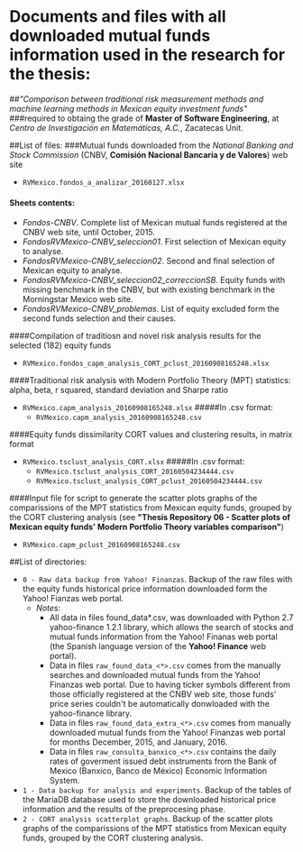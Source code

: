 # Documents and files with all downloaded mutual funds information used in the research for the thesis:
##*"Comparison between traditional risk measurement methods and machine learning methods in Mexican equity investment funds"*
###required to obtaing the grade of **Master of Software Engineering**, at *Centro de Investigación en Matemáticas, A.C.*, Zacatecas Unit.

##List of files:
###Mutual funds downloaded from the *National Banking and Stock Commission* (CNBV, **Comisión Nacional Bancaria y de Valores**) web site
* `RVMexico.fondos_a_analizar_20160127.xlsx`
#### Sheets contents:
 * *Fondos-CNBV*. Complete list of Mexican mutual funds registered at the CNBV web site, until October, 2015.
 * *FondosRVMexico-CNBV_seleccion01*. First selection of Mexican equity to analyse.
 * *FondosRVMexico-CNBV_seleccion02*. Second and final selection of Mexican equity to analyse.
 * *FondosRVMexico-CNBV_seleccion02_correccionSB*. Equity funds with missing benchmark in the CNBV, but with existing benchmark in the Morningstar Mexico web site.
 * *FondosRVMexico-CNBV_problemas*. List of equity excluded form the second funds selection and their causes.

####Compilation of traditiosn and novel risk analysis results for the selected (182) equity funds
* `RVMexico.fondos_capm_analysis_CORT_pclust_20160908165248.xlsx`

####Traditional risk analysis with Modern Portfolio Theory (MPT) statistics: alpha, beta, r squared, standard deviation and Sharpe ratio
* `RVMexico.capm_analysis_20160908165248.xlsx`
#####In .csv format:
  * `RVMexico.capm_analysis_20160908165248.csv`

####Equity funds dissimilarity CORT values and clustering results, in matrix format
* `RVMexico.tsclust_analysis_CORT.xlsx`
#####In .csv format:
  * `RVMexico.tsclust_analysis_CORT_20160504234444.csv`
  * `RVMexico.tsclust_analysis_CORT_pclust_20160504234444.csv`

####Input file for script to generate the scatter plots graphs of the comparissions of the MPT statistics from Mexican equity funds, grouped by the CORT clustering analysis (see **"Thesis Repository 06 - Scatter plots of Mexican equity funds' Modern Portfolio Theory variables comparison"**)
* `RVMexico.capm_pclust_20160908165248.csv`

##List of directories:
* `0 - Raw data backup from Yahoo! Finanzas`. Backup of the raw files with the equity funds historical price information downloaded form the Yahoo! Fianzas web portal.
  * *Notes:*
    * All data in files found_data*.csv, was downloaded with Python 2.7 yahoo-finance 1.2.1 library, which allows the search of stocks and mutual funds information from the Yahoo! Finanas web portal (the Spanish language version of the **Yahoo! Finance** web portal).
    * Data in files `raw_found_data_<*>.csv` comes from the manually searches and downloaded mutual funds from the Yahoo! Finanzas web portal. Due to having ticker symbols different from those officially registered at the CNBV web site, those funds' price series couldn't be automatically donwloaded with the yahoo-finance library.
    * Data in files `raw_found_data_extra_<*>.csv` comes from manually downloaded mutual funds from the Yahoo! Finanzas web portal for months December, 2015, and January, 2016.
    * Data in files `raw_consulta_banxico_<*>.csv` contains the daily rates of goverment issued debt instruments from the Bank of Mexico (Banxico, Banco de México) Economic Information System.
* `1 - Data backup for analysis and experiments`. Backup of the tables of the MariaDB database used to store the downloaded historical price information and the results of the preprocesing phase.
* `2 - CORT analysis scatterplot graphs`. Backup of the scatter plots graphs of the comparissions of the MPT statistics from Mexican equity funds, grouped by the CORT clustering analysis.
